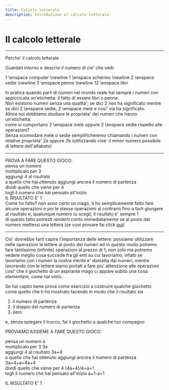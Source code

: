 ```yaml
---
title: Calcolo letterale
description: Introduzione al calcolo letterale
---
```


# Il calcolo letterale

---

<span class="red--text">Perche' il calcolo letterale</span>

Guardati intorno e descrivi il numero di cio' che vedi:

<katex class="indigo--text text-left" display-mode>
  1 \enspace computer \newline
  1 \enspace schermo \newline
  2 \enspace sedie \newline
  3 \enspace penne \newline
  12 \enspace libri
</katex>

In pratica quando parli di numeri nel mondo reale hai sempre
i numeri con appiccicata un'etichetta: il fatto di essere libri o
penne.  
Non esistono numeri senza una qualita'; se dici 2 non ha
significato mentre  se dici <katex class="indigo--text">
2 \enspace sedie, 2 \enspace mele </katex> e cosi' via ha
significato.  
Allora noi dobbiamo studiare le proprieta' dei numeri che hanno
un'etichetta:  
come si comportano <katex class="indigo--text">2 \enspace mele</katex> oppure
<katex class="indigo--text">2 \enspace sedie</katex> rispetto alle
operazioni?  
Senza scomodare mele o sedie semplificheremo chiamando i numeri con
relative proprieta' <katex class="indigo--text">
 2a</katex> oppure <katex class="indigo--text">2b</katex>  (utilizzando cioe' il minor numero
possibile di lettere dell'alfabeto)

---

PROVA A FARE QUESTO GIOCO:  
pensa un numero  
moltiplicalo per 3  
aggiungi 4 al risultato  
a quello che hai ottenuto aggiungi ancora il numero di partenza  
dividi quello che viene per 4  
togli il numero che hai pensato all'inizio  
IL RISULTATO E' 1  
Come ho fatto? non sono certo un mago, ti ho semplicemente fatto fare alcune operazioni e poi le stesse operazioni al contrario fino a farti giungere al risultato e, qualunque numero tu scegli, il risultato e' sempre 1  
di questo fatto potresti renderti conto immediatamente se al posto del numero mettessi una lettera (se vuoi provare fai click <a href="ab1.html" target="_blanck">qui</a>)

---


Cio' dovrebbe farti capire l'importanza delle lettere: possiamo utilizzare nelle operazioni le lettere al posto dei numeri ed in questo modo potremo fare tantissime (infinite) operazioni al prezzo di 1; non solo ma potremo vedere meglio cosa succede fra gli enti su cui lavoriamo, infatti se lavoriamo con i numeri la nostra mente e' distratta dai numeri, mentre lavorando con le lettere siamo portati a fare piu' attenzione alle operazioni cosi' che il giochetto di un aspirante mago ci appare subito una cosa elementare, come hai visto.


Se hai capito bene prova come esercizio a costruire qualche giochetto come quello che ti ho mostrato facendo in modo che il risultato sia
1. il numero di partenza
2. il doppio del numero di partenza
3. zero

e, senza spiegare il trucco, fai il giochetto a qualche tuo compagno

PROVIAMO ASSIEME A FARE QUESTO GIOCO:

pensa un numero <katex class="indigo--text">a</katex>  
moltiplicalo per 3 <katex class="indigo--text">3a</katex>  
aggiungi 4 al risultato <katex class="indigo--text">3a+4</katex>  
a quello che hai ottenuto aggiungi ancora il numero di partenza <katex class="indigo--text">3a+4+a=4a+4</katex>  
dividi quello che viene per 4 <katex class="indigo--text">(4a+4)/4=a+1</katex>  
togli il numero che hai pensato all'inizio <katex class="indigo--text">a+1-a=1</katex>

IL RISULTATO E' <katex class="indigo--text">1</katex>
